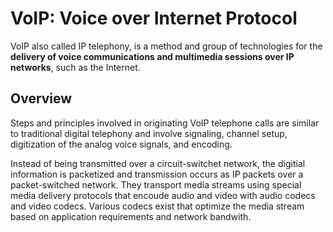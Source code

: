 # VoIP: Voice over Internet Protocol

VoIP also called IP telephony, is a method and group of technologies for the __delivery of voice communications and multimedia sessions over IP networks__, such as the Internet.

## Overview

Steps and principles involved in originating VoIP telephone calls are similar to traditional digital telephony and involve signaling, channel setup, digitization of the analog voice signals, and encoding.

Instead of being transmitted over a circuit-switchet network, the digitial information is packetized and transmission occurs as IP packets over a packet-switched network. They transport media streams using special media delivery protocols that encoude audio and video with audio codecs and video codecs. Various codecs exist that optimize the media stream based on application requirements and network bandwith.
